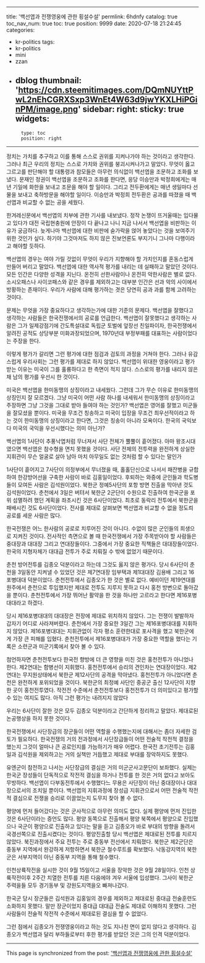 
---
title: '백선엽과 전쟁영웅에 관한 횡설수설'
permlink: 6hdnfy
catalog: true
toc_nav_num: true
toc: true
position: 9999
date: 2020-07-18 21:24:45
categories:
- kr-politics
tags:
- kr-politics
- mini
- zzan
- dblog
thumbnail: 'https://cdn.steemitimages.com/DQmNUYttPwL2nEhCGRXSxp3WnEt4W63d9jwYKXLHiPGinPM/image.png'
sidebar:
    right:
        sticky: true
widgets:
    -
        type: toc
        position: right
---


정치는 가치를 추구하고 이를 통해 스스로 권위를 지켜나가야 하는 것이라고 생각한다. 그러나 최근 우리의 정치는 스스로 가치와 권위를 붕괴시켜나가고 말았다. 무엇이 옳고 그르고를 판단해야 할 대통령과 참모들은 아무런 의식없이 백선엽을 조문하고 조화를 보냈다. 문재인 정권이 백선엽을 조문하고 조화를 한다면, 응당 이승만과 박정희에게는 매년 기일에 화한을 보내고 조문을 해야 할 일이다. 그리고 전두환에게는 매년 생일마다 선물을 보내고 축하방문을 해야할 일이다. 이승만과 박정희 전두환은 공과를 따졌을 때 백선엽과 비교할 수 없는 공을 세웠다.

한겨레신문에서 백선엽의 치부에 관한 기사를 내보냈다. 정작 논쟁이 뜨거울때는 입다물고 있다가 대전 국립현충원에 안장이 다 끝나고 나니 지금 나서서 백선엽을 비판하는 이유가 궁금하다. 늦게나마 백선엽에 대한 비판에 숟가락을 얹어 놓았다는 것을 보여주기 위한 것인가 싶다. 하기야 그것마저도 하지 않은 진보언론도 부지기니 그나마 다행이라고 해야할 듯하다.

백선엽의 경우는 여야 가릴 것없이 무엇이 우리가 지향해야 할 가치인지를 혼동스럽게 만들어 버리고 말았다. 백선엽에 대한 역사적 평가를 내리는 데 실패하고 말았던 것이다. 모든 인간은 다양한 성격을 지닌다. 온전히 선한사람이나 온전히 악한사람은 별로 없다. 소시오패스나 사이코패스와 같은 경우를 제외하고는 대부분 인간은 선과 악의 사이에서 방황하는 존재이다. 우리가 사람에 대해 평가하는 겻은 당연히 공과 과를 함께 고려하는 것이다.

문제는 무엇을 가장 중요하다고 생각하는가에 대한 기준의 문제다. 백선엽을 잘했다고 생각하는 사람들은 한국전쟁에서의 공로를 언급한다. 백선엽이 잘못했다고 생각하는 사람은 그가 일제강점기에 간도특설대로 독립군 토벌에 앞장선 친일파이자, 한국전쟁에서 알려진 공적도 상당부분 미화과장되었으며, 1970년대 부정부패를 대표하는 사람이었다는 주장을 한다.

이렇게 평가가 갈리면 그런 평가에 대한 점검과 검토의 과정을 거쳐야 한다. 그러나 유감스럽게 우리사회는 그런 평가를 제대로 하지 않았다. 백선엽이 위대한 영웅이라고 평가받는 이유는 미국이 그를 훌륭하다고 한 측면이 적지 않다. 스스로의 평가를 내리지 않은채 남의 평가를 우선시 한 것이다.

미국은 백선엽을 한미동맹의 상징이라고 내세웠다. 그런데 그가 무슨 이유로 한미동맹의 상징인지 잘 모르겠다. 그냥 미국이 어떤 사람 하나를 내세워서 한미동맹의 상징이라고 주장하면 그냥 그것을 그대로 받아 들여야 하는 것인가? 백선엽은 영어를 잘했고 미군들을 잘모셨을 뿐이다. 미국을 무조건 칭송하고 미국이 입장을 무조건 최우선적이라고 하는 것이 한미동맹의 상징이라고 한다면, 그것은 칭송이 아니라 모욕이다. 한국의 국익보다 미국의 국익을 우선시했다는 의미 아닌가?

백선엽의 1사단이 추풍낙엽처럼 무너져서 사단 전체가 뿔뿔이 흩어졌다. 아마 왕조시대였으면 백선엽은 참수형을 면치 못했을 것이다. 사단 전체의 전투력을 완전하게 상실한 지휘관이 무슨 얼굴로 살아 남아 마치 아무일도 없는 것처럼 할 수 있다는 말인가

1사단이 흩어지고 7사단이 의정부에서 무너졌을 때, 홀홀단신으로 나서서 패잔병을 규합하여 한강방어선을 구축한 사람이 바로 김홍일이었다. 후퇴하는 와중에 군인들과 학도병들이 모여든 사람은 김석원이었다. 북한군 정예5사단의 포항 방면 진출을 막아낸 것도 김석원이었다. 춘천에서 3일은 버텨서 북한군 2군단이 수원으로 진출하여 한국군을 포위 섬멸하려 했던 계획을 좌초시킨 것은 6사단이었다. 최초로 동락리 전투에서 북한군을 패배시킨 것도 6사단이었다. 전사를 제대로 살펴보면 백선엽과 비교할 수 없을 정도릐 공로를 세운 사람은 많다.

한국전쟁은 어느 한사람의 공로로 치루어진 것이 아니다. 수없이 많은 군인들의 희생으로 지켜진 것이다. 전사적인 측면으로 볼 때 한국전쟁에서 가장 주목받아야 할 사람들은 중대장과 대대장 그리고 연대장들이다. 그중에서 가장 중요한 직책들은 대대장들이었다. 한국의 지형자체가 대대급 전투가 주로 치뤄질 수 밖에 없었기 때문이다.

춘천 방어전투를 김종오 덕분이라고 하는데 그것도 옳지 않은 평가다. 당시 6사단이 춘천을 3일동안 지켜낼 수 있었던 것은 제7연대장 임부택과 제1대대장 김용배 그리고 16포병대대 덕분이었다. 춘천전투에서 김종오가 한 것은 별로 없다. 예비이던 제19연대를 원주에서 춘천으로 투입했지만 제대로 전투도 지루지 못하고 다시 홍천 방변으로 돌아갔을 뿐이다. 춘천전투에서 가장 뛰어난 활약을 한 것을 하나만 고르라고 한다면 제16포병대대라고 하겠다.

당시 제16포병대대의 대대장은 전장에 제대로 위치하지 않았다. 그는 전쟁이 발발하자 갑자기 어디로 사라져버렸다. 춘천에서 가장 중요한 3일간 그는 제16포병대대를 지휘하지 않았다. 제16포병대대는 지휘관없이 각자 평소 훈련한대로 포사격을 했고 북한군에게 가장 큰 피해를 입혔다. 춘천전투에서 제16포병대대가 가장 중요한 역할을 했다는 기록은 소련군과 미군기록에서 찾아 볼 수 있다.

첨언하자면 춘천전투보다 한국전 향방에 더 큰 영향을 미친 것은 홍천전투가 아니었나 한다. 제2연대는 함병선이 지휘했다. 홍천전투에서 승리의 견인차는 연대장이었다. 제2연대는 무지원상태에서 북한군 제12사단의 공격을 막아냈다. 홍천전투가 아니었다면 춘천은 완전하게 포위되었을 것이다. 북한군의 최정예 사단인 중공군 출신 12사단이 지향한 곳이 홍천전투였다. 작전전 수준에서 춘천전투보다 홍천전투가 더 의미있다고 평가할 수 있는 여지도 많다. 아직 그런 평가는 내려지지 않았다

우리는 6사단이 잘한 것은 모두 김종오 덕분이라고 간단하게 정리하고 말았다. 제대로된 논공행상을 하지 못한 것이다.

한국전쟁에서 사단장급의 장군들이 어떤 역할을 수행했는지에 대해서는 좀더 자세한 검토가 필요하다. 한국전쟁의 거의 전과정에서 사단장급들이 어떤 전술적 작전적 결정을 했는지 그것이 얼마나 큰 공로인지를 가늠하기가 매우 어렵다. 한국전 초기전투는 김홍일과 김석원을 제외하고는 거의 실책만 거듭했고 제대로 부대를 장악하지도 못했다.

유엔군이 참전하고 나서는 사단장급의 결심은 거의 미군군사고문단이 보좌했다. 실제는 한국군 장성들이 단독적으로 작전적 결심을 하거나 전투를 한 것은 거의 없다고 보아도 무방하다. 백선엽이 다부동전투에서 수행했다느 무용은 사단장이 아닌 중대장이나 대대장으로서의 조치일 뿐이다. 백선엽의 지휘과정에 장성급 지휘관으로서 어떤 전술적 작전적 결심으로 전쟁을 승리로 이끌었는지 도무지 찾아 볼 수 없다.

평양에 먼저 들어갔다는 것은 군사적으로 아무런 의미도 없다. 실제 평양에 먼저 진입한 것은 6사단이라는 증언도 많다. 평양 동쪽으로 진출해서 평양 북쪽에서 평양으로 진입했으나 국군이 평양으로 진출하고 있다는 말을 듣고 김종오가 바로 부대의 방향을 돌려서 국경선쪽으로 진출시켰다는 것이다. 평양진출할 당시 백선엽은 제대로된 전투를 치르지 않았다. 북진과정에서 주요 전투는 주로 중동부 전선에서 치뤄졌다. 북한군 제2군단은 중동부 지역에서 완강하게 저항하면서 북한군 철수루트를 확보했다. 낙동강지역의 북한군은 서부지역이 아닌 중동부 지역을 통해 철수했다.

인천상륙작전을 실시한 것이 9월 15일이고 서울을 장악한 것은 9월 28일이다. 인천 상륙작전이후 2주간 치열한 전투를 치른 다음에야 겨우 서울에 입성했다. 그사이 북한군 주력을들 모두 경기동부 및 강원도지역을오 빠져나갔다.

한국군 당시 장군들은 김석원과 김홍일의 경우를 제외하고 제대로된 중대급 전술훈련도 소화하지 못했다. 말만 장군이었지 중대급 대대급 전술도 제대로 이해하지 못했다. 그런 사람들이 전술적 작전적 수준에서 제대로된 결심을 할 수 없었다.

그런 점에서 김종오가 전쟁영웅이라고 하는 것도 지나친 면이 없지 않다고 생각하다. 김종오가 백선엽과 달리 부하들로부터 후한 평가를 받았던 것은 그의 인격 덕분이었다.

- - -

This page is synchronized from the post: ['백선엽과 전쟁영웅에 관한 횡설수설'](https://steemit.com/@oldstone/6hdnfy)
